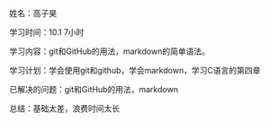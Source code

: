   姓名：高子昊

  学习时间：10.1 7小时

  学习内容：git和GitHub的用法，markdown的简单语法。

  学习计划：学会使用git和github，学会markdown，学习C语言的第四章

  已解决的问题：git和GitHub的用法，markdown

  总结：基础太差，浪费时间太长
